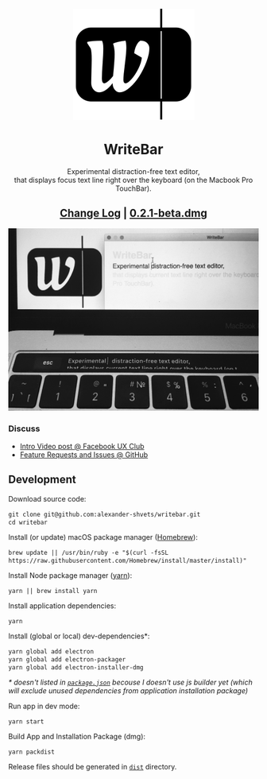 <p align="center"><a href="//writebar.js.org" title="writebar.js.org"><img src="assets/logo.svg"/></a></p>
<h1 align="center">WriteBar</h1>
<p align="center">
  Experimental distraction-free text editor,<br/>
  that displays focus text line right over the keyboard (on the Macbook Pro TouchBar).
</p>
<h2 align="center">
  <a title="Releases at GitHub" href="//github.com/alexander-shvets/writebar/releases">Change Log</a>
  | 
  <a title="Download from GitHub" href="//github.com/alexander-shvets/writebar/releases/download/0.2.1/WriteBar.dmg">0.2.1-beta.dmg</a>
</h2>
<p align="center"><a href="//facebook.com/groups/uxclubs/permalink/973396292808999/"><img width="600" src="assets/screenshot.jpg" alt="screenshot"/></a></p>

### Discuss

- [Intro Video post @ Facebook UX Club](//facebook.com/groups/uxclubs/permalink/973396292808999/)
- [Feature Requests and Issues @ GitHub](//github.com/alexander-shvets/writebar/issues)     

## Development

Download source code:    
```shell
git clone git@github.com:alexander-shvets/writebar.git
cd writebar
```

Install (or update) macOS package manager ([Homebrew][]):
```shell
brew update || /usr/bin/ruby -e "$(curl -fsSL https://raw.githubusercontent.com/Homebrew/install/master/install)"
```

Install Node package manager ([yarn][]):
```shell
yarn || brew install yarn
```

Install application dependencies:
```shell
yarn
```

Install (global or local) dev-dependencies*:    
```shell
yarn global add electron
yarn global add electron-packager
yarn global add electron-installer-dmg
```
_* doesn't listed in [`package.json`][] becouse I doesn't use js builder yet (which will exclude unused dependencies from application installation package)_

Run app in dev mode:    
```shell
yarn start
```

Build App and Installation Package (dmg):    
```shell
yarn packdist
```
Release files should be generated in [`dist`][] directory.

[`package.json`]: //github.com/alexander-shvets/writebar/blob/master/package.json
[`dist`]: //github.com/alexander-shvets/writebar/tree/master/dist
[Homebrew]: //brew.sh
[yarn]: //yarnpkg.com

